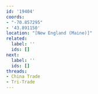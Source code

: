 ```yaml
---
id: '19404'
coords:
- "-70.857295"
- '43.891150'
location: "[New England (Maine)]"
related:
  label: ''
  ids: []
next:
  label: ''
  ids: []
threads:
- China Trade
- Tri-Trade
---
```


